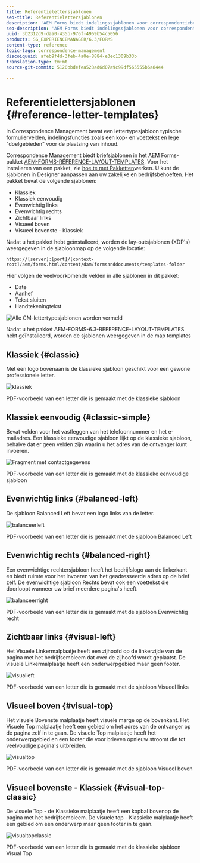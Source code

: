 ```yaml
---
title: Referentielettersjablonen
seo-title: Referentielettersjablonen
description: 'AEM Forms biedt indelingssjablonen voor correspondentiebeheer die u kunt gebruiken om snel letters te maken. '
seo-description: 'AEM Forms biedt indelingssjablonen voor correspondentiebeheer die u kunt gebruiken om snel letters te maken. '
uuid: 3b2312d9-daa0-435b-976f-4969b54c5056
products: SG_EXPERIENCEMANAGER/6.3/FORMS
content-type: reference
topic-tags: correspondence-management
discoiquuid: afeb9f4d-3feb-4a0e-8884-e3ec1309b33b
translation-type: tm+mt
source-git-commit: 5120bbdefea528ad6d07a9c99df565555b6a8444

---
```



# Referentielettersjablonen {#reference-letter-templates}

In Correspondence Management bevat een lettertypesjabloon typische formuliervelden, indelingsfuncties zoals een kop- en voettekst en lege &quot;doelgebieden&quot; voor de plaatsing van inhoud.

Correspondence Management biedt briefsjablonen in het AEM Forms-pakket [AEM-FORMS-REFERENCE-LAYOUT-TEMPLATES](https://www.adobeaemcloud.com/content/marketplace/marketplaceProxy.html?packagePath=/content/companies/public/adobe/packages/cq630/fd/AEM-FORMS-6.3-REFERENCE-LAYOUT-TEMPLATES). Voor het installeren van een pakket, zie [hoe te met Pakketten](/help/sites-administering/package-manager.md)werken. U kunt de sjablonen in Designer aanpassen aan uw zakelijke en bedrijfsbehoeften. Het pakket bevat de volgende sjablonen:

* Klassiek
* Klassiek eenvoudig
* Evenwichtig links
* Evenwichtig rechts
* Zichtbaar links
* Visueel boven
* Visueel bovenste - Klassiek

Nadat u het pakket hebt geïnstalleerd, worden de lay-outsjablonen (XDP&#39;s) weergegeven in de sjabloonmap op de volgende locatie:

`https://[server]:[port]/[context-root]/aem/forms.html/content/dam/formsanddocuments/templates-folder`

Hier volgen de veelvoorkomende velden in alle sjablonen in dit pakket:

* Date
* Aanhef
* Tekst sluiten
* Handtekeningtekst

![Alle CM-lettertypesjablonen worden vermeld](assets/templatescorrespondence.png)

Nadat u het pakket AEM-FORMS-6.3-REFERENCE-LAYOUT-TEMPLATES hebt geïnstalleerd, worden de sjablonen weergegeven in de map templates

## Klassiek {#classic}

Met een logo bovenaan is de klassieke sjabloon geschikt voor een gewone professionele letter.

![klassiek](assets/classic.png)

PDF-voorbeeld van een letter die is gemaakt met de klassieke sjabloon

## Klassiek eenvoudig {#classic-simple}

Bevat velden voor het vastleggen van het telefoonnummer en het e-mailadres. Een klassieke eenvoudige sjabloon lijkt op de klassieke sjabloon, behalve dat er geen velden zijn waarin u het adres van de ontvanger kunt invoeren.

![Fragment met contactgegevens](assets/classicsimple.png)

PDF-voorbeeld van een letter die is gemaakt met de klassieke eenvoudige sjabloon

## Evenwichtig links {#balanced-left}

De sjabloon Balanced Left bevat een logo links van de letter.

![balanceerleft](assets/balancedleft.png)

PDF-voorbeeld van een letter die is gemaakt met de sjabloon Balanced Left

## Evenwichtig rechts {#balanced-right}

Een evenwichtige rechtersjabloon heeft het bedrijfslogo aan de linkerkant en biedt ruimte voor het invoeren van het geadresseerde adres op de brief zelf. De evenwichtige sjabloon Rechts bevat ook een voettekst die doorloopt wanneer uw brief meerdere pagina&#39;s heeft.

![balanceerright](assets/balancedright.png)

PDF-voorbeeld van een letter die is gemaakt met de sjabloon Evenwichtig recht

## Zichtbaar links {#visual-left}

Het Visuele Linkermalplaatje heeft een zijhoofd op de linkerzijde van de pagina met het bedrijfsembleem dat over de zijhoofd wordt geplaatst. De visuele Linkermalplaatje heeft een onderwerpgebied maar geen footer.

![visualleft](assets/visualleft.png)

PDF-voorbeeld van een letter die is gemaakt met de sjabloon Visueel links

## Visueel boven {#visual-top}

Het visuele Bovenste malplaatje heeft visuele marge op de bovenkant. Het Visuele Top malplaatje heeft een gebied om het adres van de ontvanger op de pagina zelf in te gaan. De visuele Top malplaatje heeft het onderwerpgebied en een footer die voor brieven opnieuw stroomt die tot veelvoudige pagina&#39;s uitbreiden.

![visualtop](assets/visualtop.png)

PDF-voorbeeld van een letter die is gemaakt met de sjabloon Visueel boven

## Visueel bovenste - Klassiek {#visual-top-classic}

De visuele Top - de Klassieke malplaatje heeft een kopbal bovenop de pagina met het bedrijfsembleem. De visuele top - Klassieke malplaatje heeft een gebied om een onderwerp maar geen footer in te gaan.

![visualtopclassic](assets/visualtopclassic.png)

PDF-voorbeeld van een letter die is gemaakt met de klassieke sjabloon Visual Top

